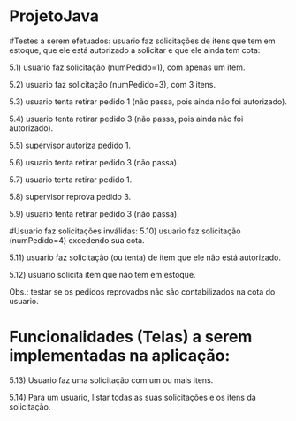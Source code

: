 # ProjetoJava

#Testes a serem efetuados:
usuario faz solicitações de itens que tem em estoque, que ele está
autorizado a solicitar e que ele ainda tem cota:

5.1) usuario faz solicitação (numPedido=1), com apenas um item.

5.2) usuario faz solicitação (numPedido=3), com 3 itens.

5.3) usuario tenta retirar pedido 1 (não passa, pois ainda não foi autorizado).

5.4) usuario tenta retirar pedido 3 (não passa, pois ainda não foi autorizado).

5.5) supervisor autoriza pedido 1.

5.6) usuario tenta retirar pedido 3 (não passa).

5.7) usuario tenta retirar pedido 1.

5.8) supervisor reprova pedido 3.

5.9) usuario tenta retirar pedido 3 (não passa).

#Usuario faz solicitações inválidas:
5.10) usuario faz solicitação (numPedido=4) excedendo sua cota.

5.11) usuario faz solicitação (ou tenta) de item que ele não está autorizado.

5.12) usuario solicita item que não tem em estoque.

Obs.: testar se os pedidos reprovados não são contabilizados na cota do usuario.

# Funcionalidades (Telas) a serem implementadas na aplicação:
5.13) Usuario faz uma solicitação com um ou mais itens.

5.14) Para um usuario, listar todas as suas solicitações e os itens da
solicitação.